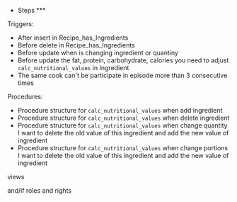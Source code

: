  
  + Steps *** 

Triggers: 
  + After insert in Recipe_has_Ingredients 
  + Before delete in Recipe_has_Ingredients
  + Before update when is changing ingredient or quantiny
  + Before update the fat, protein, carbohydrate, calories you need to adjust `calc_nutritional_values` in
    Ingredient
  + The same cook can't be participate in episode more than 3 consecutive times


Procedures: 
  + Procedure structure for `calc_nutritional_values` when add ingredient
  + Procedure structure for `calc_nutritional_values` when delete ingredient
  + Procedure structure for `calc_nutritional_values` when change quantity I want to delete
    the old value of this ingredient and add the new value of ingredient
  + Procedure structure for `calc_nutritional_values` when change portions I want to delete
    the old value of this ingredient and add the new value of ingredient

views

and/if roles and rights
